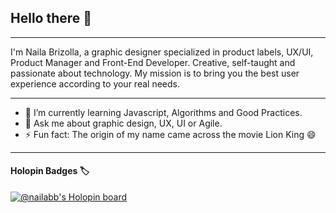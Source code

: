 ## Hello there 👋
___
I'm Naila Brizolla, a graphic designer specialized in product labels, UX/UI, Product Manager and Front-End Developer. 
Creative, self-taught and passionate about technology. 
My mission is to bring you the best user experience according to your real needs. 

___

- 🌱 I’m currently learning Javascript, Algorithms and Good Practices.
- 💬 Ask me about graphic design, UX, UI or Agile.
- ⚡ Fun fact: The origin of my name came across the movie Lion King 😄

___
####  Holopin Badges 🏷️

[![@nailabb's Holopin board](https://holopin.io/api/user/board?user=nailabb)](https://holopin.io/@nailabb)